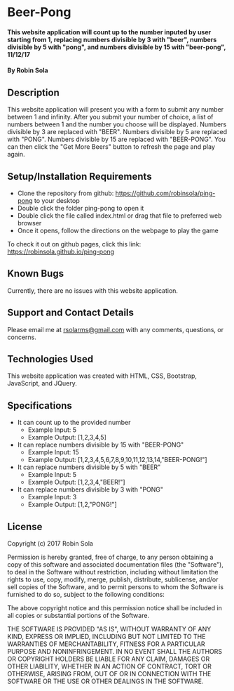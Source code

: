 # Beer-Pong

#### This website application will count up to the number inputed by user starting from 1, replacing numbers divisible by 3 with "beer", numbers divisible by 5 with "pong", and numbers divisible by 15 with "beer-pong", 11/12/17

#### By Robin Sola

## Description
This website application will present you with a form to submit any number between 1 and infinity. After you submit your number of choice, a list of numbers between 1 and the number you choose will be displayed. Numbers divisible by 3 are replaced with "BEER". Numbers divisible by 5 are replaced with "PONG". Numbers divisible by 15 are replaced with "BEER-PONG". You can then click the "Get More Beers" button to refresh the page and play again.

## Setup/Installation Requirements
* Clone the repository from github: https://github.com/robinsola/ping-pong to your desktop
* Double click the folder ping-pong to open it
* Double click the file called index.html or drag that file to preferred web browser
* Once it opens, follow the directions on the webpage to play the game

To check it out on github pages, click this link: https://robinsola.github.io/ping-pong

## Known Bugs
Currently, there are no issues with this website application.

## Support and Contact Details
Please email me at rsolarms@gmail.com with any comments, questions, or concerns.

## Technologies Used
This website application was created with HTML, CSS, Bootstrap, JavaScript, and JQuery.

## Specifications
* It can count up to the provided number
  * Example Input: 5
  * Example Output: [1,2,3,4,5]
* It can replace numbers divisible by 15 with "BEER-PONG"
  * Example Input: 15
  * Example Output: [1,2,3,4,5,6,7,8,9,10,11,12,13,14,"BEER-PONG!"]
* It can replace numbers divisible by 5 with "BEER"
  * Example Input: 5
  * Example Output: [1,2,3,4,"BEER!"]
* It can replace numbers divisible by 3 with "PONG"
  * Example Input: 3
  * Example Output: [1,2,"PONG!"]

## License
Copyright (c) 2017 Robin Sola

Permission is hereby granted, free of charge, to any person obtaining a copy of this software and associated documentation files (the "Software"), to deal in the Software without restriction, including without limitation the rights to use, copy, modify, merge, publish, distribute, sublicense, and/or sell copies of the Software, and to permit persons to whom the Software is furnished to do so, subject to the following conditions:

The above copyright notice and this permission notice shall be included in all copies or substantial portions of the Software.

THE SOFTWARE IS PROVIDED "AS IS", WITHOUT WARRANTY OF ANY KIND, EXPRESS OR IMPLIED, INCLUDING BUT NOT LIMITED TO THE WARRANTIES OF MERCHANTABILITY, FITNESS FOR A PARTICULAR PURPOSE AND NONINFRINGEMENT. IN NO EVENT SHALL THE AUTHORS OR COPYRIGHT HOLDERS BE LIABLE FOR ANY CLAIM, DAMAGES OR OTHER LIABILITY, WHETHER IN AN ACTION OF CONTRACT, TORT OR OTHERWISE, ARISING FROM, OUT OF OR IN CONNECTION WITH THE SOFTWARE OR THE USE OR OTHER DEALINGS IN THE SOFTWARE.
